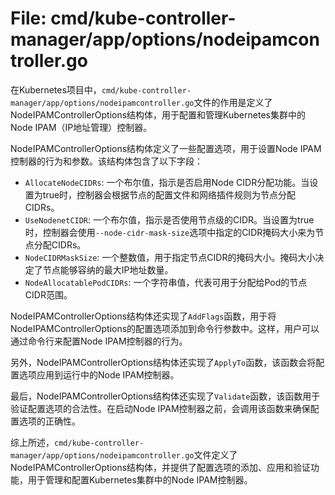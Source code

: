 # File: cmd/kube-controller-manager/app/options/nodeipamcontroller.go

在Kubernetes项目中，`cmd/kube-controller-manager/app/options/nodeipamcontroller.go`文件的作用是定义了NodeIPAMControllerOptions结构体，用于配置和管理Kubernetes集群中的Node IPAM（IP地址管理）控制器。

NodeIPAMControllerOptions结构体定义了一些配置选项，用于设置Node IPAM控制器的行为和参数。该结构体包含了以下字段：

- `AllocateNodeCIDRs`: 一个布尔值，指示是否启用Node CIDR分配功能。当设置为true时，控制器会根据节点的配置文件和网络插件规则为节点分配CIDRs。
- `UseNodenetCIDR`: 一个布尔值，指示是否使用节点级的CIDR。当设置为true时，控制器会使用`--node-cidr-mask-size`选项中指定的CIDR掩码大小来为节点分配CIDRs。
- `NodeCIDRMaskSize`: 一个整数值，用于指定节点CIDR的掩码大小。掩码大小决定了节点能够容纳的最大IP地址数量。
- `NodeAllocatablePodCIDRs`: 一个字符串值，代表可用于分配给Pod的节点CIDR范围。

NodeIPAMControllerOptions结构体还实现了`AddFlags`函数，用于将NodeIPAMControllerOptions的配置选项添加到命令行参数中。这样，用户可以通过命令行来配置Node IPAM控制器的行为。

另外，NodeIPAMControllerOptions结构体还实现了`ApplyTo`函数，该函数会将配置选项应用到运行中的Node IPAM控制器。

最后，NodeIPAMControllerOptions结构体还实现了`Validate`函数，该函数用于验证配置选项的合法性。在启动Node IPAM控制器之前，会调用该函数来确保配置选项的正确性。

综上所述，`cmd/kube-controller-manager/app/options/nodeipamcontroller.go`文件定义了NodeIPAMControllerOptions结构体，并提供了配置选项的添加、应用和验证功能，用于管理和配置Kubernetes集群中的Node IPAM控制器。

